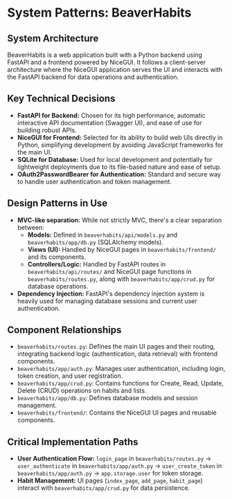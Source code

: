 # System Patterns: BeaverHabits

## System Architecture

BeaverHabits is a web application built with a Python backend using FastAPI and a frontend powered by NiceGUI. It follows a client-server architecture where the NiceGUI application serves the UI and interacts with the FastAPI backend for data operations and authentication.

## Key Technical Decisions

-   **FastAPI for Backend:** Chosen for its high performance, automatic interactive API documentation (Swagger UI), and ease of use for building robust APIs.
-   **NiceGUI for Frontend:** Selected for its ability to build web UIs directly in Python, simplifying development by avoiding JavaScript frameworks for the main UI.
-   **SQLite for Database:** Used for local development and potentially for lightweight deployments due to its file-based nature and ease of setup.
-   **OAuth2PasswordBearer for Authentication:** Standard and secure way to handle user authentication and token management.

## Design Patterns in Use

-   **MVC-like separation:** While not strictly MVC, there's a clear separation between:
    -   **Models:** Defined in `beaverhabits/api/models.py` and `beaverhabits/app/db.py` (SQLAlchemy models).
    -   **Views (UI):** Handled by NiceGUI pages in `beaverhabits/frontend/` and its components.
    -   **Controllers/Logic:** Handled by FastAPI routes in `beaverhabits/api/routes/` and NiceGUI page functions in `beaverhabits/routes.py`, along with `beaverhabits/app/crud.py` for database operations.
-   **Dependency Injection:** FastAPI's dependency injection system is heavily used for managing database sessions and current user authentication.

## Component Relationships

-   `beaverhabits/routes.py`: Defines the main UI pages and their routing, integrating backend logic (authentication, data retrieval) with frontend components.
-   `beaverhabits/app/auth.py`: Manages user authentication, including login, token creation, and user registration.
-   `beaverhabits/app/crud.py`: Contains functions for Create, Read, Update, Delete (CRUD) operations on habits and lists.
-   `beaverhabits/app/db.py`: Defines database models and session management.
-   `beaverhabits/frontend/`: Contains the NiceGUI UI pages and reusable components.

## Critical Implementation Paths

-   **User Authentication Flow:** `login_page` in `beaverhabits/routes.py` -> `user_authenticate` in `beaverhabits/app/auth.py` -> `user_create_token` in `beaverhabits/app/auth.py` -> `app.storage.user` for token storage.
-   **Habit Management:** UI pages (`index_page`, `add_page`, `habit_page`) interact with `beaverhabits/app/crud.py` for data persistence.
